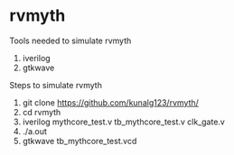 # rvmyth
Tools needed to simulate rvmyth
1) iverilog
2) gtkwave

Steps to simulate rvmyth
1) git clone https://github.com/kunalg123/rvmyth/
2) cd rvmyth
3) iverilog mythcore_test.v tb_mythcore_test.v clk_gate.v
4) ./a.out
5) gtkwave tb_mythcore_test.vcd
